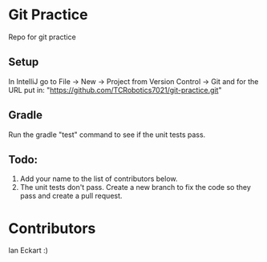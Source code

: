 # Git Practice
Repo for git practice

## Setup
In IntelliJ go to File -> New -> Project from Version Control -> Git and for the URL put in: "https://github.com/TCRobotics7021/git-practice.git"

## Gradle

Run the gradle "test" command to see if the unit tests pass.

## Todo:

1. Add your name to the list of contributors below.
2. The unit tests don't pass. Create a new branch to fix the code so they pass and create a pull request.


# Contributors
Ian Eckart :)
